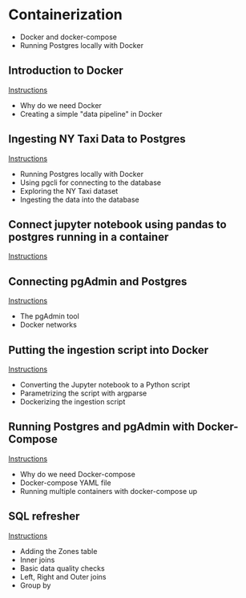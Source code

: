 # Containerization

- Docker and docker-compose
- Running Postgres locally with Docker

## Introduction to Docker 

[Instructions](1-docker-basics)

- Why do we need Docker
- Creating a simple "data pipeline" in Docker

## Ingesting NY Taxi Data to Postgres

[Instructions](2-ingest-nyc-taxi-to-postgres)

- Running Postgres locally with Docker
- Using pgcli for connecting to the database
- Exploring the NY Taxi dataset
- Ingesting the data into the database

## Connect jupyter notebook using pandas to postgres running in a container

[Instructions](3-connect-jupyter-to-postgres)

## Connecting pgAdmin and Postgres

[Instructions](4-pgadmin-postgres)

- The pgAdmin tool
- Docker networks

## Putting the ingestion script into Docker

[Instructions](5-dockerize-ingestion-script)

- Converting the Jupyter notebook to a Python script
- Parametrizing the script with argparse
- Dockerizing the ingestion script

## Running Postgres and pgAdmin with Docker-Compose

[Instructions](6-postgres-and-pgddmin-with-docker-compose)

- Why do we need Docker-compose
- Docker-compose YAML file
- Running multiple containers with docker-compose up

## SQL refresher

[Instructions](7-sql-refresher)

- Adding the Zones table
- Inner joins
- Basic data quality checks
- Left, Right and Outer joins
- Group by